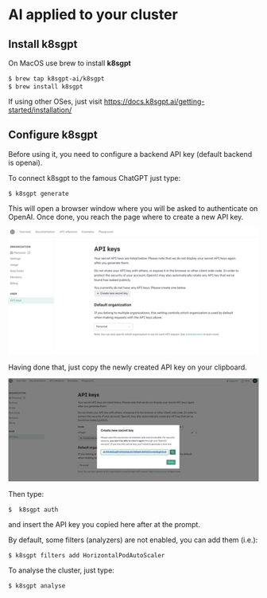 # AI applied to your cluster

## Install k8sgpt

On MacOS use brew to install **k8sgpt**

```console
$ brew tap k8sgpt-ai/k8sgpt
$ brew install k8sgpt
```

If using other OSes, just visit https://docs.k8sgpt.ai/getting-started/installation/


## Configure k8sgpt

Before using it, you need to configure a backend API key (default backend is openai).

To connect k8sgpt to the famous ChatGPT just type:

```console
$ k8sgpt generate
```

This will open a browser window where you will be asked to authenticate on OpenAI. Once done, you reach the page where to create a new API key.

![](img/1.png)

Having done that, just copy the newly created API key on your clipboard.

![](img/2.png)

Then type:

```console
$  k8sgpt auth 
```

and insert the API key you copied here after at the prompt.

By default, some filters (analyzers) are not enabled, you can add them (i.e.):

```console
$ k8sgpt filters add HorizontalPodAutoScaler
```

To analyse the cluster, just type:

```console
$ k8sgpt analyse
```


